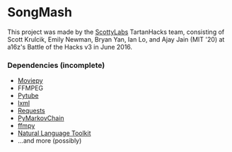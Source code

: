 # SongMash

This project was made by the [ScottyLabs](https://scottylabs.org/) TartanHacks team, consisting of Scott Krulcik,
Emily Newman, Bryan Yan, Ian Lo, and Ajay Jain (MIT '20) at a16z's Battle of the Hacks v3 in June 2016.


### Dependencies (incomplete)
* [Moviepy](https://pypi.python.org/pypi/moviepy)
* FFMPEG
* [Pytube](https://pypi.python.org/pypi/pytube)
* [lxml](http://lxml.de)
* [Requests](http://docs.python-requests.org/en/master)
* [PyMarkovChain](https://pypi.python.org/pypi/PyMarkovChain)
* [ffmpy](https://pypi.python.org/pypi/ffmpeg)
* [Natural Language Toolkit](http://www.nltk.org)
* ...and more (possibly)




